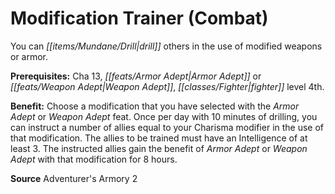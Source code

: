 ﻿---
cssclass: [feats]

---
# Modification Trainer (Combat)

You can _[[items/Mundane/Drill|drill]]_ others in the use of modified weapons or armor.

**Prerequisites:** Cha 13, _[[feats/Armor Adept|Armor Adept]]_ or _[[feats/Weapon Adept|Weapon Adept]]_, _[[classes/Fighter|fighter]]_ level 4th.

**Benefit:** Choose a modification that you have selected with the _Armor Adept_ or _Weapon Adept_ feat. Once per day with 10 minutes of drilling, you can instruct a number of allies equal to your Charisma modifier in the use of that modification. The allies to be trained must have an Intelligence of at least 3. The instructed allies gain the benefit of _Armor Adept_ or _Weapon Adept_ with that modification for 8 hours.

**Source** Adventurer's Armory 2